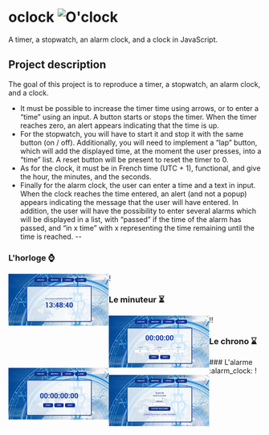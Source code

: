# oclock ![O'clock](https://www.gifsanimes.com/data/media/929/reveil-image-animee-0003.gif)
A timer, a stopwatch, an alarm clock, and a clock in JavaScript.

## Project description

The goal of this project is to reproduce a timer, a stopwatch, an alarm clock, and a clock.
* It must be possible to increase the timer time using arrows, or to enter a “time” using an input. A button starts or stops the timer. When the timer reaches zero, an alert appears indicating that the time is up.
* For the stopwatch, you will have to start it and stop it with the same button (on / off). Additionally, you will need to implement a “lap” button, which will add the displayed time, at the moment the user presses, into a “time” list. A reset button will be present to reset the timer to 0.
* As for the clock, it must be in French time (UTC + 1), functional, and give the hour, the minutes, and the seconds.
* Finally for the alarm clock, the user can enter a time and a text in input. When the clock reaches the time entered, an alert (and not a popup) appears indicating the message that the user will have entered. In addition, the user will have the possibility to enter several alarms which will be displayed in a list, with “passed” if the time of the alarm has passed, and “in x time” with x representing the time remaining until the time is reached.
--

### L'horloge :watch:
!<img align="left" width="200" src="https://github.com/nadia-hazem/oclock/blob/5f08bedcd092819aedb2627bb4c5c0f5e143dcba/assets/img/horloge.png">
### Le minuteur :hourglass_flowing_sand:
!!<img align="left" width="200" src="https://github.com/nadia-hazem/oclock/blob/2160d03fdef92c9feaad9f83ac5062c545a05769/assets/img/minuteur.png">
### Le chrono :hourglass:
<img align="left" width="200" src="https://github.com/nadia-hazem/oclock/blob/2160d03fdef92c9feaad9f83ac5062c545a05769/assets/img/chrono.png">
### L'alarme :alarm_clock:
!<img align="left" width="200" src="https://github.com/nadia-hazem/oclock/blob/2160d03fdef92c9feaad9f83ac5062c545a05769/assets/img/alarme.png")
